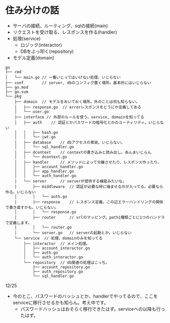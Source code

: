# 住み分けの話
- サーバの接続、ルーティング、sqlの接続(main)
- リクエストを受け取る、レスポンスを作る(handler)
- 処理(service)
    - ロジック(interactor)
    - DBをぶっ叩く(repository)
- モデル定義(domain)

```
go
├── cmd
│   └── main.go // 一番いじってはいけない処理。いじらない
├── conf        // server, dbのコンフィグ置く場所。基本的にはいじらない
├── go.mod
├── go.sum
└── pkg
    ├── domain  // モデルをおいておく場所。外のことは何も知らない。
    │   ├── response.go  // errorレスポンスをどうにか定義してある
    │   └── user.go
    ├── interface // 外部のルールを使う。service, domainを知ってる
    │   ├── auth    // 認証とかパスワードの暗号化とかのユーティリティ。いじらない
    │   │   ├── hash.go
    │   │   └── jwt.go
    │   ├── database    // dbアクセスの実装。いじらない。
    │   │   └── sql_handler.go
    │   ├── dcontext    // contextの書き込みと読み出し。あんまいじらん
    │   │   └── dcontext.go
    │   ├── handler     // メソッドによって分離させたり、レスポンス作ったり。
    │   │   ├── account_handler.go
    │   │   ├── app_handler.go
    │   │   └── auth_handler.go
    │   └── server      // serverが提供する機能みたいな。
    │       ├── middleware  // 認証が必要な時に噛ませるのが入ってる。必要なら作る。いじらない
    │       │   └── auth.go
    │       ├── response    // レスポンス定義。この辺エラーハンドリングの関係で書き直すかも。いじらない。
    │       │   └── response.go
    │       ├── router      // urlのマッピング。path1種類ごとに1つのハンドラで定義します。
    │       │   └── router.go
    │       └── server.go   // serverの起動とか。いじらない
    └── service  // 処理。domainのみを知ってる
        ├── interactor  // メイン処理。
        │   ├── account_interactor.go
        │   ├── auth.go
        │   └── auth_interactor.go
        └── repository  // db関連の処理はこっち。
            ├── account_repository.go
            ├── auth_repository.go
            └── sql_handler.go
```

12/25
- 今のとこ、パスワードのハッシュとか、handlerでやってるので、ここをserviceに移行させるかも知らん。考え中です。
    - パスワードハッシュはおそらく移行できたはず。serviceへの以降も行ったはず。